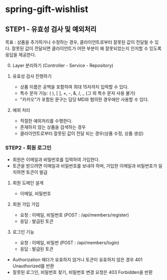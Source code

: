 # spring-gift-wishlist

## STEP1 - 유효성 검사 및 예외처리
목표 : 상품을 추가하거나 수정하는 경우, 클라이언트로부터 잘못된 값이 전달될 수 있다. 잘못된 값이 전달되면 클라이언트가 어떤 부분이 왜 잘못되었는지 인지할 수 있도록 응답을 제공한다.

0. Layer 분리하기 (Controller - Service - Repository)
   
1. 유효성 검사 진행하기
    - 상품 이름은 공백을 포함하여 최대 15자까지 입력할 수 있다.
    - 특수 문자 가능: ( ), [ ], +, -, &, /, _ (그 외 특수 문자 사용 불가)
    - "카카오"가 포함된 문구는 담당 MD와 협의한 경우에만 사용할 수 있다.

2. 예외 처리
   - 적절한 예외처리를 수행한다.
   - 존재하지 않는 상품을 검색하는 경우
   - 클라이언트로부터 잘못된 값이 전달 되는 경우(상품 수정, 상품 생성)

### STEP2 - 회원 로그인

- 회원은 이메일과 비밀번호를 입력하여 가입한다.
- 토큰을 받으려면 이메일과 비밀번호를 보내야 하며, 가입한 이메일과 비밀번호가 일치하면 토큰이 발급

1. 회원 도메인 설계 
   - 이메일, 비밀번호

2. 회원 가입 가입
   - 요청 : 이메일, 비밀번호 (POST : /api/members/register)
   - 응답 : 발급된 토큰

3. 로그인 기능
   - 요청 : 이메일, 비밀번 (POST : /api/members/login)
   - 응답 : 발급된 토큰

- Authorization 헤더가 유효하지 않거나 토큰이 유효하지 않은 경우 401 Unauthorized를 반환
- 잘못된 로그인, 비밀번호 찾기, 비밀번호 변경 요청은 403 Forbidden을 반환